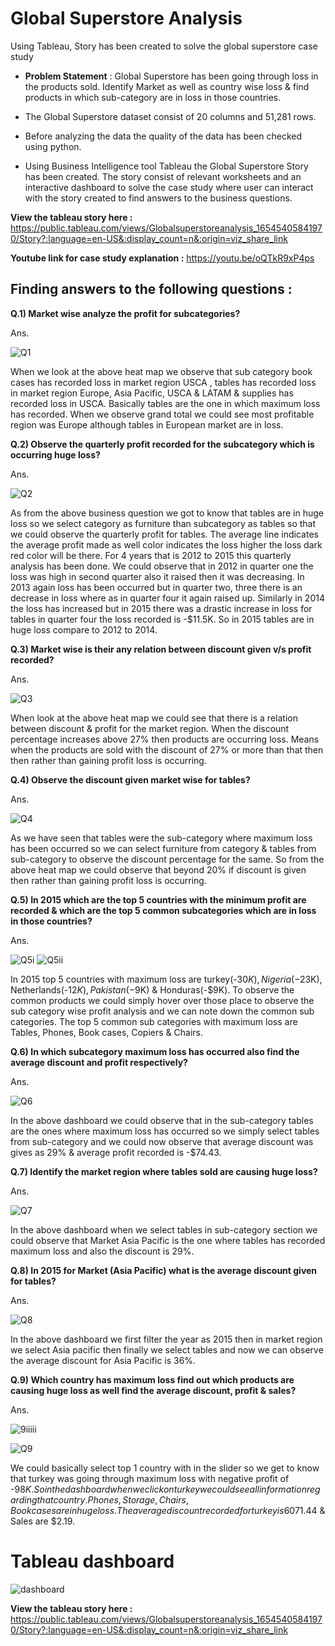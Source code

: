 # Global Superstore Analysis
Using Tableau, Story has been created to solve the global superstore case study

* **Problem Statement** : Global Superstore has been going through loss in the products sold. Identify Market as well as country wise loss & find products in which sub-category are in loss in those countries.

* The Global Superstore dataset consist of 20 columns and 51,281 rows. 
* Before analyzing the data the quality of the data has been checked using python.
* Using Business Intelligence tool Tableau the Global Superstore Story has been created. The story consist of relevant worksheets and an interactive dashboard to solve the case study where user can interact with the story created to find answers to the business questions.

**View the tableau story here :** https://public.tableau.com/views/Globalsuperstoreanalysis_16545405841970/Story?:language=en-US&:display_count=n&:origin=viz_share_link

**Youtube link for case study explanation :** https://youtu.be/oQTkR9xP4ps

## **Finding answers to the following questions** : 

**Q.1) Market wise analyze the profit for subcategories?**

Ans.

![Q1](https://user-images.githubusercontent.com/87359806/172657420-27ae67a0-86c4-4f31-a732-5a1b4962fda0.PNG)

When we look at the above heat map we observe that sub category book cases has recorded loss in market region USCA , tables has recorded loss in market region Europe, Asia Pacific, USCA & LATAM & supplies has recorded loss in USCA. Basically tables are the one in which maximum loss has recorded. When we observe grand total we could see most profitable region was Europe although tables in European market are in loss.



**Q.2) Observe the quarterly profit recorded for the subcategory which is occurring huge loss?**

Ans.

![Q2](https://user-images.githubusercontent.com/87359806/172657799-942537fb-e4e1-4a1b-8eb0-3e3a4069d112.PNG)

As from the above business question we got to know that tables are in huge loss so we select category as furniture than subcategory as tables so that we could observe the quarterly profit for tables. The average line indicates the average profit made as well color indicates the loss higher the loss dark red color will be there. For 4 years that is 2012 to 2015 this quarterly analysis has been done. We could observe that in 2012 in quarter one the loss was high in second quarter also it raised then it was decreasing. In 2013 again loss has been occurred but in quarter two, three there is an decrease in loss where as in quarter four it again raised up. Similarly in 2014 the loss has increased but in 2015 there was a drastic increase in loss for tables in quarter four the loss recorded is -$11.5K. So in 2015 tables are in huge loss compare to 2012 to 2014.



**Q.3) Market wise is their any relation between discount given v/s profit recorded?**

Ans.

![Q3](https://user-images.githubusercontent.com/87359806/172658140-b8986dd7-b618-49f5-947c-6ee0c675cf13.PNG)

When look at the above heat map we could see that there is a relation between discount & profit for the market region. When the discount percentage increases above 27% then products are occurring loss. Means when the products are sold with the discount of 27% or more than that then then rather than gaining profit loss is occurring.



**Q.4) Observe the discount given market wise for tables?**

Ans.

![Q4](https://user-images.githubusercontent.com/87359806/172658540-36b612af-e5b5-4099-9991-86a9acca26d3.PNG)

As we have seen that tables were the sub-category where maximum loss has been occurred so we can select furniture from category & tables from sub-category to observe the discount percentage for the same. So from the above heat map we could observe that beyond 20% if discount is given then rather than gaining profit loss is occurring.



**Q.5) In 2015 which are the top 5 countries with the minimum profit are recorded & which are the top 5 common subcategories which are in loss in those countries?** 

Ans.

![Q5i](https://user-images.githubusercontent.com/87359806/172658964-ba254b19-2215-46e1-a200-52bb30ca5b22.PNG)
![Q5ii](https://user-images.githubusercontent.com/87359806/172659810-4985722e-9588-4e36-a89e-62e3b8583d63.PNG)

In 2015 top 5 countries with maximum loss are turkey(-$30K), Nigeria(-$23K),
Netherlands(-$12K), Pakistan(-$9K) & Honduras(-$9K). To observe the common products we could simply hover over those place to observe the sub category wise profit analysis and we can note down the common sub categories. The top 5 common sub categories with maximum loss are Tables, Phones, Book cases, Copiers & Chairs.


**Q.6) In which subcategory maximum loss has occurred also find the average discount and profit respectively?**

Ans.

![Q6](https://user-images.githubusercontent.com/87359806/172660012-db9b7348-cc9d-46b4-8299-9c4a0692dfe7.PNG)

In the above dashboard we could observe that in the sub-category tables are the ones where maximum loss has occurred so we simply select tables from sub-category and we could now observe that average discount was gives as 29% & average profit recorded is -$74.43.

**Q.7) Identify the market region where tables sold are causing huge loss?**

Ans.

![Q7](https://user-images.githubusercontent.com/87359806/172660378-f01e2db9-6362-49fe-a108-4c664f9a89a7.PNG)

In the above dashboard when we select tables in sub-category section we could observe that Market Asia Pacific is the one where tables has recorded maximum loss and also the discount is 29%.

**Q.8) In 2015 for Market (Asia Pacific) what is the average discount given for tables?**

Ans.

![Q8](https://user-images.githubusercontent.com/87359806/172660544-d9bdf432-4e4f-4675-b061-48dffc8e0d2f.PNG)

In the above dashboard we first filter the year as 2015 then in market region we select Asia pacific then finally we select tables and now we can observe the average discount for Asia Pacific is 36%. 

**Q.9) Which country has maximum loss find out which products are causing huge loss as well find the average discount, profit & sales?**

Ans.

![9iiiii](https://user-images.githubusercontent.com/87359806/172661549-93d9c151-2206-442b-b6dc-6c7f8c1f3da7.PNG)

![Q9](https://user-images.githubusercontent.com/87359806/172666155-ffed6605-73e5-42c0-9bce-55533a348c5d.PNG)

We could basically select top 1 country with in the slider so we get to know that turkey was going through maximum loss with negative profit of -$98K .So in the dashboard when we click on turkey we could see all information regarding that country. Phones, Storage, Chairs, Book cases are in huge loss. The average discount recorded for turkey is 60% which is huge so that might be the reason for loss that has occurred as well average profit is -$71.44 & Sales are $2.19.

# **Tableau dashboard** 
![dashboard](https://user-images.githubusercontent.com/87359806/172662060-87590db6-780c-4f90-80be-5930a4d66b1e.PNG)

**View the tableau story here :** https://public.tableau.com/views/Globalsuperstoreanalysis_16545405841970/Story?:language=en-US&:display_count=n&:origin=viz_share_link 


